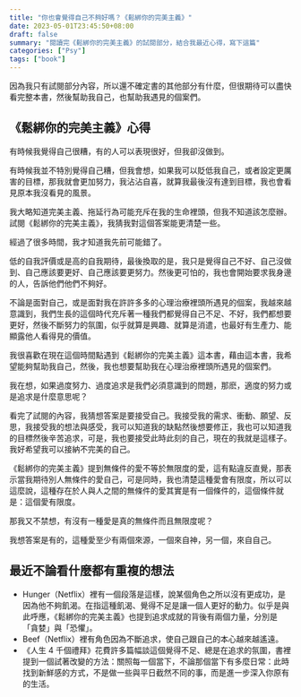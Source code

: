 ```yaml
---
title: "你也會覺得自己不夠好嗎？《鬆綁你的完美主義》"
date: 2023-05-01T23:45:50+08:00
draft: false
summary: "閱讀完《鬆綁你的完美主義》的試閱部分，結合我最近心得，寫下這篇"
categories: ["Psy"]
tags: ["book"]
---
```


因為我只有試閱部分內容，所以還不確定書的其他部分有什麼，但很期待可以盡快看完整本書，然後幫助我自己，也幫助我遇見的個案們。

## 《鬆綁你的完美主義》心得

有時候我覺得自己很糟，有的人可以表現很好，但我卻沒做到。

有時候我並不特別覺得自己糟，但我會想，如果我可以貶低我自己，或者設定更厲害的目標，那我就會更加努力，我沾沾自喜，就算我最後沒有達到目標，我也會看見原本我沒看見的風景。

我大略知道完美主義、拖延行為可能充斥在我的生命裡頭，但我不知道該怎麼辦。試閱《鬆綁你的完美主義》，我猜我對這個答案能更清楚一些。

經過了很多時間，我才知道我先前可能錯了。

低的自我評價或是高的自我期待，最後換取的是，我只是覺得自己不好、自己沒做到、自己應該要更好、自己應該要更努力。然後更可怕的，我也會開始要求我身邊的人，告訴他們他們不夠好。

不論是面對自己，或是面對我在許許多多的心理治療裡頭所遇見的個案，我越來越意識到，我們生長的這個時代充斥著一種我們都覺得自己不足、不好，我們都想要更好，然後不斷努力的氛圍，似乎就算是興趣、就算是消遣，也最好有生產力、能顯露他人看得見的價值。

我很喜歡在現在這個時間點遇到《鬆綁你的完美主義》這本書，藉由這本書，我希望能夠幫助我自己，然後，我也想要幫助我在心理治療裡頭所遇見的個案們。

我在想，如果過度努力、過度追求是我們必須意識到的問題，那麽，適度的努力或是追求是什麼意思呢？

看完了試閱的內容，我猜想答案是要接受自己。我接受我的需求、衝動、願望、反思，我接受我的想法與感受，我可以知道我的缺點然後想要修正，我也可以知道我的目標然後辛苦追求，可是，我也要接受此時此刻的自己，現在的我就是這樣子。我好希望我可以接納不完美的自己。

《鬆綁你的完美主義》提到無條件的愛不等於無限度的愛，這有點違反直覺，那表示當我期待別人無條件的愛自己，可是同時，我也清楚這種愛會有限度，所以可以這麼說，這種存在於人與人之間的無條件的愛其實是有一個條件的，這個條件就是：這個愛有限度。

那我又不禁想，有沒有一種愛是真的無條件而且無限度呢？

我想答案是有的，這種愛至少有兩個來源，一個來自神，另一個，來自自己。

## 最近不論看什麼都有重複的想法

- Hunger（Netflix）裡有一個段落是這樣，說某個角色之所以沒有更成功，是因為他不夠飢渴。在指這種飢渴、覺得不足是讓一個人更好的動力。似乎是與此呼應，《鬆綁你的完美主義》也提到追求成就的背後有兩個力量，分別是「貪婪」與「恐懼」。
- Beef（Netflix）裡有角色因為不斷追求，使自己跟自己的本心越來越遙遠。
- 《人生 4 千個禮拜》花費許多篇幅談這個覺得不足、總是在追求的氛圍，書裡提到一個試著改變的方法：關照每一個當下，不論那個當下有多麼日常：此時找到新鮮感的方式，不是做一些與平日截然不同的事，而是進一步深入你原有的生活。
